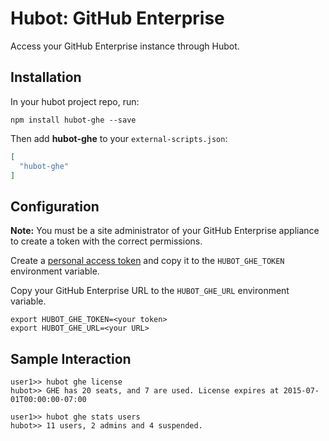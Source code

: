 # Hubot: GitHub Enterprise

Access your GitHub Enterprise instance through Hubot.

## Installation

In your hubot project repo, run:

`npm install hubot-ghe --save`

Then add **hubot-ghe** to your `external-scripts.json`:

```json
[
  "hubot-ghe"
]
```

## Configuration

**Note:** You must be a site administrator of your GitHub Enterprise appliance to create a token with the correct permissions.

Create a [personal access token](https://help.github.com/enterprise/2.2/user/articles/creating-an-access-token-for-command-line-use/#creating-a-token) and copy it to the `HUBOT_GHE_TOKEN` environment variable.

Copy your GitHub Enterprise URL to the `HUBOT_GHE_URL` environment variable.

```
export HUBOT_GHE_TOKEN=<your token>
export HUBOT_GHE_URL=<your URL>
```

## Sample Interaction

```
user1>> hubot ghe license
hubot>> GHE has 20 seats, and 7 are used. License expires at 2015-07-01T00:00:00-07:00

user1>> hubot ghe stats users
hubot>> 11 users, 2 admins and 4 suspended.
```
